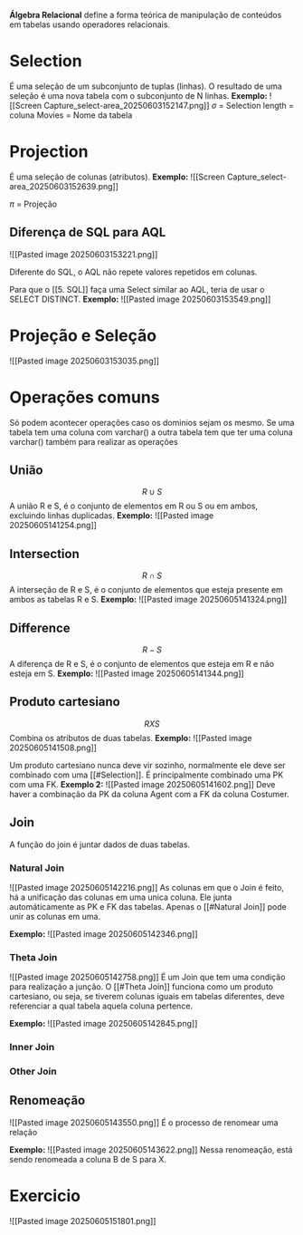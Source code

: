 **Álgebra Relacional** define a forma teórica de manipulação de conteúdos em tabelas usando operadores relacionais. 

# Selection
É uma seleção de um subconjunto de tuplas (linhas). O resultado de uma seleção é uma nova tabela com o subconjunto de N linhas.
**Exemplo:**
![[Screen Capture_select-area_20250603152147.png]]
$\sigma$ = Selection
length = coluna
Movies = Nome da tabela

# Projection
É uma seleção de colunas (atributos).
**Exemplo:**
![[Screen Capture_select-area_20250603152639.png]]

$\pi$ = Projeção

## Diferença de SQL para AQL
![[Pasted image 20250603153221.png]]

Diferente do SQL, o AQL não repete valores repetidos em colunas.

Para que o [[5. SQL]] faça uma Select similar ao AQL, teria de usar o SELECT DISTINCT.
**Exemplo:**
![[Pasted image 20250603153549.png]]

# Projeção e Seleção
![[Pasted image 20250603153035.png]]

# Operações comuns
Só podem acontecer operações caso os dominios sejam os mesmo. Se uma tabela tem uma coluna com varchar() a outra tabela tem que ter uma coluna varchar() também para realizar as operações
## União
$$ R \cup S $$
A união R e S, é o conjunto de elementos em R ou S ou em ambos, excluindo linhas duplicadas.
**Exemplo:**
![[Pasted image 20250605141254.png]]
## Intersection
$$ R \cap S $$
A interseção de R e S, é o conjunto de elementos que esteja presente em ambos as tabelas R e S.
**Exemplo:**
![[Pasted image 20250605141324.png]]

## Difference
$$ R - S $$
A diferença de R e S, é o conjunto de elementos que esteja em R e não esteja em S.
**Exemplo:**
![[Pasted image 20250605141344.png]]

## Produto cartesiano
$$ R X S $$
Combina os atributos de duas tabelas.
**Exemplo:**
![[Pasted image 20250605141508.png]]

Um produto cartesiano nunca deve vir sozinho, normalmente ele deve ser combinado com uma [[#Selection]]. É principalmente combinado uma PK com uma FK.
**Exemplo 2:**
![[Pasted image 20250605141602.png]]
Deve haver a combinação da PK da coluna Agent com a FK da coluna Costumer.

## Join
A função do join é juntar dados de duas tabelas.
### Natural Join
![[Pasted image 20250605142216.png]]
As colunas em que o Join é feito, há a unificação das colunas em uma unica coluna. Ele junta automáticamente as PK e FK das tabelas. Apenas o [[#Natural Join]] pode unir as colunas em uma.

**Exemplo:**
![[Pasted image 20250605142346.png]]

### Theta Join
![[Pasted image 20250605142758.png]]
É um Join que tem uma condição para realização a junção. O [[#Theta Join]] funciona como um produto cartesiano, ou seja, se tiverem colunas iguais em tabelas diferentes, deve referenciar a qual tabela aquela coluna pertence.

**Exemplo:**
![[Pasted image 20250605142845.png]]


### Inner Join

### Other Join

## Renomeação
![[Pasted image 20250605143550.png]]
É o processo de renomear uma relação

**Exemplo:**
![[Pasted image 20250605143622.png]]
Nessa renomeação, está sendo renomeada a coluna B de S para X.

# Exercicio
![[Pasted image 20250605151801.png]]
